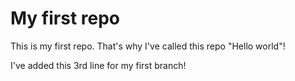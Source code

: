 # My first repo

This is my first repo. That's why I've called this repo "Hello world"!

I've added this 3rd line for my first branch!
